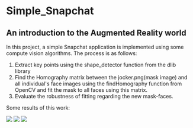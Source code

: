 # Simple_Snapchat
## An introduction to the Augmented Reality world
In this project, a simple Snapchat application is implemented using some compute vision algorithms. The process is as follows:
1. Extract key points using the shape_detector function from the dlib library
2. Find the Homography matrix between the jocker.png(mask image) and all individual's face images using the findHomography function from OpenCV and fit the mask to all faces using this matrix.
3. Evaluate the robustness of fitting regarding the new mask-faces.

Some results of this work:

<img src="https://github.com/alish1377/Simple_Snapchat/blob/main/asset/Screenshot%20from%202024-02-08%2010-14-24.png =250x250"/>
<img src="https://github.com/alish1377/Simple_Snapchat/blob/main/asset/Screenshot%20from%202024-02-08%2011-34-59.png =250x250"/>
<img src="https://github.com/alish1377/Simple_Snapchat/blob/main/asset/Screenshot%20from%202024-02-08%2010-16-31.png =250x250"/>

